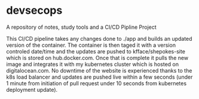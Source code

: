 # devsecops
A repository of notes, study tools and a CI/CD Pipline Project

This CI/CD pipeline takes any changes done to ./app and builds an updated version of the container. The container is then taged it with a version controled date/time and the updates are pushed to kfface/shepokes-site which is stored on hub.docker.com.  Once that is complete it pulls the new image and integrates it with my kubernetes cluster which is hosted on digitalocean.com. No downtime of the website is experienced thanks to the k8s load balancer and updates are pushed live within a few seconds (under 1 minute from initiation of pull request under 10 seconds from kubernetes deployment update).
